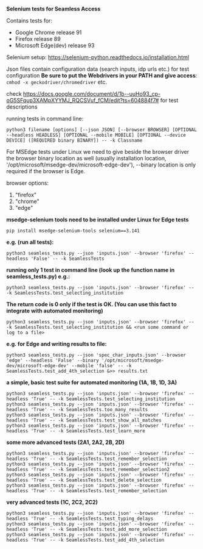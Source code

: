 **Selenium tests for Seamless Access**

Contains tests for: 
- Google Chrome release 91
- Firefox release 89    
- Microsoft Edge(dev) release 93              

Selenium setup: https://selenium-python.readthedocs.io/installation.html

Json files contain configuration data (search inputs, idp urls etc.) for test configuration
**Be sure to put the Webdrivers in your PATH and give access**: `cmhod -x geckodriver/chromedriver` etc.

check https://docs.google.com/document/d/1b--uuHo93_cp-oG5SFqup3XAMpXYYMJ_RQCSVuf_fCM/edit?ts=604884f7# for test descriptions

running tests in command line: 

    python3 filename [options] [--json JSON] [--browser BROWSER] [OPTIONAL --headless HEADLESS] [OPTIONAL --mobile MOBILE] [OPTIONAL --device DEVICE] ([REQUIRED binary BINARY]) -- -k Classname

For MSEdge tests under Linux we need to give beside the browser driver the browser binary location as well (usually installation location, '/opt/microsoft/msedge-dev/microsoft-edge-dev'), --binary location is only required if the browser is Edge.

browser options:
1. "firefox"
2. "chrome"
3. "edge" 

**msedge-selenium tools need to be installed under Linux for Edge tests** 

    pip install msedge-selenium-tools selenium==3.141


**e.g. (run all tests):** 

    python3 seamless_tests.py --json 'inputs.json' --browser 'firefox' --headless 'False' -- -k SeamlessTests

**running only 1 test in command line (look up the function name in seamless_tests.py) e.g.:** 

    python3 seamless_tests.py --json 'inputs.json' --browser 'firefox' -- -k SeamlessTests.test_selecting_institution

**The return code is 0 only if the test is OK. (You can use this fact to integrate with automated monitoring)**

    python3 seamless_tests.py --json 'inputs.json' --browser 'firefox' -- -k SeamlessTests.test_selecting_institution && <run some command or log to a file>

**e.g. for Edge and writing results to file:** 

    python3 seamless_tests.py --json 'spec_char_inputs.json' --browser 'edge' --headless 'False' --binary '/opt/microsoft/msedge-dev/microsoft-edge-dev' --mobile 'false' -- -k SeamlessTests.test_add_4th_selection &>> results.txt


**a simple, basic test suite for automated monitoring (1A, 1B, 1D, 3A)**

    python3 seamless_tests.py --json 'inputs.json' --browser 'firefox' --headless 'True' -- -k SeamlessTests.test_selecting_institution
    python3 seamless_tests.py --json 'inputs.json' --browser 'firefox' --headless 'True' -- -k SeamlessTests.too_many_results
    python3 seamless_tests.py --json 'inputs.json' --browser 'firefox' --headless 'True' -- -k SeamlessTests.test_show_all_matches
    python3 seamless_tests.py --json 'inputs.json' --browser 'firefox' --headless 'True' -- -k SeamlessTests.test_learn_more

**some more advanced tests (2A1, 2A2, 2B, 2D)**

    python3 seamless_tests.py --json 'inputs.json' --browser 'firefox' --headless 'True' -- -k SeamlessTests.test_remember_selection
    python3 seamless_tests.py --json 'inputs.json' --browser 'firefox' --headless 'True' -- -k SeamlessTests.test_remember_selection2
    python3 seamless_tests.py --json 'inputs.json' --browser 'firefox' --headless 'True' -- -k SeamlessTests.test_delete_selection
    python3 seamless_tests.py --json 'inputs.json' --browser 'firefox' --headless 'True' -- -k SeamlessTests.test_remember_selection

**very advanced tests (1C, 2C2, 2C2)**

    python3 seamless_tests.py --json 'inputs.json' --browser 'firefox' --headless 'True' -- -k SeamlessTests.test_typing_delays
    python3 seamless_tests.py --json 'inputs.json' --browser 'firefox' --headless 'True' -- -k SeamlessTests.test_add_more_selection
    python3 seamless_tests.py --json 'inputs.json' --browser 'firefox' --headless 'True' -- -k SeamlessTests.test_add_4th_selection

